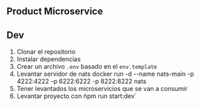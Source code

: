 ## Product Microservice

## Dev

1. Clonar el repositorio
2. Instalar dependencias
3. Crear un archivo `.env` basado en el `env.template`
4. Levantar servidor de nats 
docker run -d --name nats-main -p 4222:4222 -p 6222:6222 -p 8222:8222 nats
5. Tener levantados los microservicios que se van a consumir
6. Levantar proyecto con ǹpm run start:dev`
